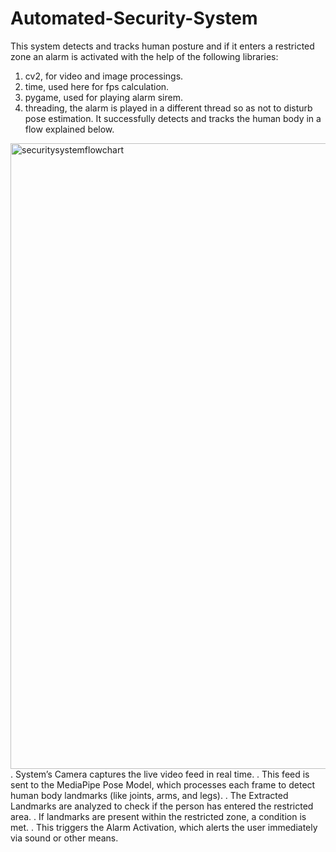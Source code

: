 # Automated-Security-System
This system detects and tracks human posture and if it enters a restricted zone an alarm is activated with the help of the following libraries:
1. cv2, for video and image processings.
2. time, used here for fps calculation.
3. pygame, used for playing alarm sirem.
4. threading, the alarm is played in a different thread so as not to disturb pose estimation.
It successfully detects and tracks the human body in a flow explained below.
<img width="1916" height="1001" alt="securitysystemflowchart" src="https://github.com/user-attachments/assets/17ff66f7-c351-4e7b-bc5b-426226553127" />
. System’s Camera captures the live video feed in real time.
. This feed is sent to the MediaPipe Pose Model, which processes each frame to detect human body landmarks (like joints, arms, and legs).
. The Extracted Landmarks are analyzed to check if the person has entered the restricted area.
. If landmarks are present within the restricted zone, a condition is met.
. This triggers the Alarm Activation, which alerts the user immediately via sound or other means.
